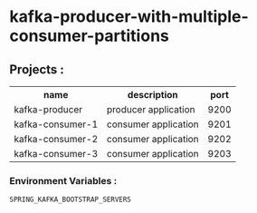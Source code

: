 # kafka-producer-with-multiple-consumer-partitions


## Projects : 

<table>

  <tr>
      <th> name </th>
      <th> description </th>
      <th> port </th>
  </tr>
   <tr>
      <td> kafka-producer </td>
      <td> producer application </td>
      <td> 9200 </td>
  </tr>
   <tr>
      <td> kafka-consumer-1 </td>
      <td> consumer application </td>
      <td> 9201 </td>
  </tr>
   <tr>
      <td> kafka-consumer-2 </td>
      <td> consumer application </td>
      <td> 9202 </td>
  </tr>
   <tr>
      <td> kafka-consumer-3 </td>
      <td> consumer application </td>
      <td> 9203 </td>
  </tr>

</table>


### Environment Variables :

```
SPRING_KAFKA_BOOTSTRAP_SERVERS
```
